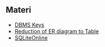 ## Materi

- [DBMS Keys](https://www.javatpoint.com/dbms-keys)
- [Reduction of ER diagram to Table](https://www.javatpoint.com/dbms-reduction-of-er-diagram-into-table)
- [SQLiteOnline](https://sqliteonline.com/)
